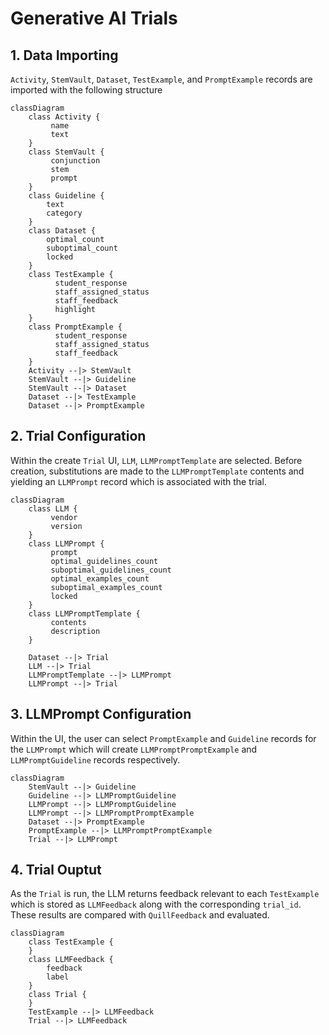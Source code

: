# Generative AI Trials
## 1. Data Importing
`Activity`, `StemVault`, `Dataset`, `TestExample`, and `PromptExample` records are imported with the following structure

```mermaid
classDiagram
    class Activity {
         name
         text
    }
    class StemVault {
         conjunction
         stem
         prompt
    }
    class Guideline {
        text
        category
    }
    class Dataset {
        optimal_count
        suboptimal_count
        locked
    }
    class TestExample {
          student_response
          staff_assigned_status
          staff_feedback
          highlight
    }
    class PromptExample {
          student_response
          staff_assigned_status
          staff_feedback
    }
    Activity --|> StemVault
    StemVault --|> Guideline
    StemVault --|> Dataset
    Dataset --|> TestExample
    Dataset --|> PromptExample
```

## 2. Trial Configuration

Within the create `Trial` UI, `LLM`, `LLMPromptTemplate` are selected. Before creation, substitutions are made to the `LLMPromptTemplate` contents and yielding an `LLMPrompt` record which is associated with the trial.

```mermaid
classDiagram
    class LLM {
         vendor
         version
    }
    class LLMPrompt {
         prompt
         optimal_guidelines_count
         suboptimal_guidelines_count
         optimal_examples_count
         suboptimal_examples_count
         locked
    }
    class LLMPromptTemplate {
         contents
         description
    }

    Dataset --|> Trial
    LLM --|> Trial
    LLMPromptTemplate --|> LLMPrompt
    LLMPrompt --|> Trial
```

## 3. LLMPrompt Configuration

Within the UI, the user can select `PromptExample` and `Guideline` records for the `LLMPrompt` which will create `LLMPromptPromptExample` and `LLMPromptGuideline` records respectively.

```mermaid
classDiagram
    StemVault --|> Guideline
    Guideline --|> LLMPromptGuideline
    LLMPrompt --|> LLMPromptGuideline
    LLMPrompt --|> LLMPromptPromptExample
    Dataset --|> PromptExample
    PromptExample --|> LLMPromptPromptExample
    Trial --|> LLMPrompt
```

## 4. Trial Ouptut

As the `Trial` is run, the LLM returns feedback relevant to each `TestExample` which is stored as `LLMFeedback` along with the corresponding `trial_id`.   These results are compared with `QuillFeedback` and evaluated.

```mermaid
classDiagram
    class TestExample {
    }
    class LLMFeedback {
        feedback
        label
    }
    class Trial {
    }
    TestExample --|> LLMFeedback
    Trial --|> LLMFeedback
```
